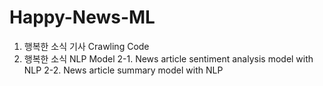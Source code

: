 # Happy-News-ML
1. 행복한 소식 기사 Crawling Code
2. 행복한 소식 NLP Model
  2-1. News article sentiment analysis model with NLP
  2-2. News article summary model with NLP
